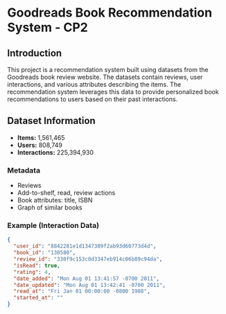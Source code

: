 # Goodreads Book Recommendation System - CP2

## Introduction

This project is a recommendation system built using datasets from the Goodreads book review website. The datasets contain reviews, user interactions, and various attributes describing the items. The recommendation system leverages this data to provide personalized book recommendations to users based on their past interactions.

## Dataset Information

- **Items:** 1,561,465
- **Users:** 808,749
- **Interactions:** 225,394,930

### Metadata

- Reviews
- Add-to-shelf, read, review actions
- Book attributes: title, ISBN
- Graph of similar books

### Example (Interaction Data)

```json
{
  "user_id": "8842281e1d1347389f2ab93d60773d4d",
  "book_id": "130580",
  "review_id": "330f9c153c8d3347eb914c06b89c94da",
  "isRead": true,
  "rating": 4,
  "date_added": "Mon Aug 01 13:41:57 -0700 2011",
  "date_updated": "Mon Aug 01 13:42:41 -0700 2011",
  "read_at": "Fri Jan 01 00:00:00 -0800 1988",
  "started_at": ""
}
